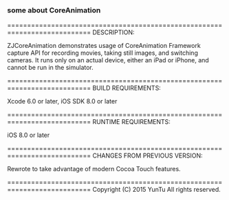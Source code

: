 ### some about CoreAnimation ###

===========================================================================
DESCRIPTION:

ZJCoreAnimation demonstrates usage of CoreAnimation Framework capture API for recording movies, taking still images, and switching cameras. It runs only on an actual device, either an iPad or iPhone, and cannot be run in the simulator.

===========================================================================
BUILD REQUIREMENTS:

Xcode 6.0 or later, iOS SDK 8.0 or later

===========================================================================
RUNTIME REQUIREMENTS:

iOS 8.0 or later

===========================================================================
CHANGES FROM PREVIOUS VERSION:

Rewrote to take advantage of modern Cocoa Touch features.

===========================================================================
Copyright (C) 2015 YunTu All rights reserved.
